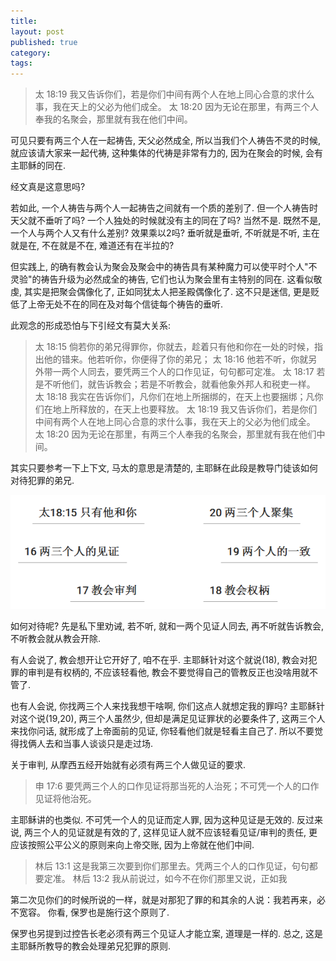 ```yaml
---
title:
layout: post
published: true
category:
tags:
---
```


> 太 18:19 我又告诉你们，若是你们中间有两个人在地上同心合意的求什么事，我在天上的父必为他们成全。 太 18:20
> 因为无论在那里，有两三个人奉我的名聚会，那里就有我在他们中间。

可见只要有两三个人在一起祷告, 天父必然成全, 所以当我们个人祷告不灵的时候, 就应该请大家来一起代祷, 这种集体的代祷是非常有力的, 因为在聚会的时候, 会有主耶稣的同在.

经文真是这意思吗?

若如此, 一个人祷告与两个人一起祷告之间就有一个质的差别了. 但一个人祷告时天父就不垂听了吗? 一个人独处的时候就没有主的同在了吗? 当然不是. 既然不是, 一个人与两个人又有什么差别? 效果乘以2吗? 垂听就是垂听, 不听就是不听, 主在就是在, 不在就是不在, 难道还有在半拉的?

但实践上, 的确有教会认为聚会及聚会中的祷告具有某种魔力可以使平时个人"不灵验"的祷告升级为必然成全的祷告, 它们也认为聚会里有主特别的同在. 这看似敬虔, 其实是把聚会偶像化了, 正如同犹太人把圣殿偶像化了. 这不只是迷信, 更是贬低了上帝无处不在的同在及对每个信徒每个祷告的垂听.

此观念的形成恐怕与下引经文有莫大关系:

> 太 18:15 倘若你的弟兄得罪你，你就去，趁着只有他和你在一处的时候，指出他的错来。他若听你，你便得了你的弟兄； 太 18:16
> 他若不听，你就另外带一两个人同去，要凭两三个人的口作见证，句句都可定准。 太 18:17
> 若是不听他们，就告诉教会；若是不听教会，就看他象外邦人和税吏一样。 太 18:18
> 我实在告诉你们，凡你们在地上所捆绑的，在天上也要捆绑；凡你们在地上所释放的，在天上也要释放。 太 18:19
> 我又告诉你们，若是你们中间有两个人在地上同心合意的求什么事，我在天上的父必为他们成全。 太 18:20
> 因为无论在那里，有两三个人奉我的名聚会，那里就有我在他们中间。

其实只要参考一下上下文, 马太的意思是清楚的, 主耶稣在此段是教导门徒该如何对待犯罪的弟兄.

![](img/mt18.png)

如何对待呢? 先是私下里劝诫, 若不听, 就和一两个见证人同去, 再不听就告诉教会, 不听教会就从教会开除.

有人会说了, 教会想开让它开好了, 咱不在乎. 主耶稣针对这个就说(18), 教会对犯罪的审判是有权柄的, 不应该轻看他, 教会不要觉得自己的管教反正也没啥用就不管了.

也有人会说, 你找两三个人来找我想干啥啊, 你们这点人就想定我的罪吗? 主耶稣针对这个说(19,20), 两三个人虽然少, 但却是满足见证罪状的必要条件了, 这两三个人来找你问话, 就形成了上帝面前的见证, 你轻看他们就是轻看主自己了. 所以不要觉得找俩人去和当事人谈谈只是走过场.

关于审判, 从摩西五经开始就有必须有两三个人做见证的要求.

> 申 17:6 要凭两三个人的口作见证将那当死的人治死；不可凭一个人的口作见证将他治死。

主耶稣讲的也类似. 不可凭一个人的见证而定人罪, 因为这种见证是无效的. 反过来说, 两三个人的见证就是有效的了, 这样见证人就不应该轻看见证/审判的责任, 更应该按照公平公义的原则来向上帝交账, 因为上帝就在他们中间.

> 林后 13:1 这是我第三次要到你们那里去。凭两三个人的口作见证，句句都要定准。 林后 13:2 我从前说过，如今不在你们那里又说，正如我

第二次见你们的时候所说的一样，就是对那犯了罪的和其余的人说：我若再来，必不宽容。
你看, 保罗也是施行这个原则了.

保罗也另提到过控告长老必须有两三个见证人才能立案, 道理是一样的.
总之, 这是主耶稣所教导的教会处理弟兄犯罪的原则.
